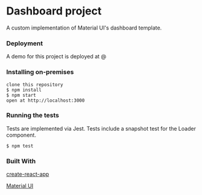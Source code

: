 # Dashboard project

A custom implementation of Material UI's dashboard template.

### Deployment

A demo for this project is deployed at @

### Installing on-premises


```
clone this repository
$ npm install
$ npm start
open at http://localhost:3000
```


### Running the tests

Tests are implemented via Jest.
Tests include a snapshot test for the Loader component.
```
$ npm test
```


### Built With

[create-react-app](https://github.com/facebook/create-react-app) 

[Material UI](https://material-ui.com/) 
